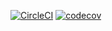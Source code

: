 [![CircleCI](https://circleci.com/gh/kimtaesu/GithubCloneAndroid/tree/develop.svg?style=svg)](https://circleci.com/gh/kimtaesu/GithubCloneAndroid/tree/develop)
[![codecov](https://codecov.io/gh/kimtaesu/GithubCloneAndroid/branch/develop/graph/badge.svg)](https://codecov.io/gh/kimtaesu/GithubCloneAndroid)
